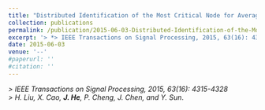 ```yaml
---
title: "Distributed Identification of the Most Critical Node for Average Consensus"
collection: publications
permalink: /publication/2015-06-03-Distributed-Identification-of-the-Most-Critical-Node/
excerpt: '> *> IEEE Transactions on Signal Processing, 2015, 63(16): 4315-4328*<br>> *H. Liu, X. Cao, **J. He**, P. Cheng, J. Chen, and Y. Sun*.'
date: 2015-06-03
venue: '--'
#paperurl: ''
#citation: ''
---
```

*> IEEE Transactions on Signal Processing, 2015, 63(16): 4315-4328*  
*> H. Liu, X. Cao, **J. He**, P. Cheng, J. Chen, and Y. Sun*.